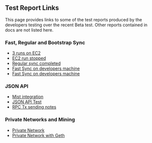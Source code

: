 ## Test Report Links

This page provides links to some of the test reports produced by the developers testing over the recent Beta test. Other reports contained in docs are not listed here. 

### Fast, Regular and Bootstrap Sync 

 - [3 runs on EC2](AlanMc---Testing-fast-download)
 - [EC2 run stopped](client-fast-sync-testing)
 - [Regular sync completed](Client-sync-testing)
 - [Fast Sync on developers machine](Testing-fast-sync,-default-settings-(--changes-during-syncing))
 - [Fast Sync on developers machine](Testing-fast-sync---linux)

### JSON API

 - [Mist integration](Mist-Integration-Testing-Report)
 - [JSON API Test](https://docs.google.com/spreadsheets/d/1ErJeyDBFJyv0zwdRtYcDwHiB56fkUambpzwn_gQWm-o/edit?usp=sharing) 
 - [RPC Tx sending notes](RPC-testing---sending-transactions-notes)

### Private Networks and Mining
 - [Private Network](Private-Network-Mining-Tests)
 - [Private Network with Geth](Private-Network-Geth-Tests)
